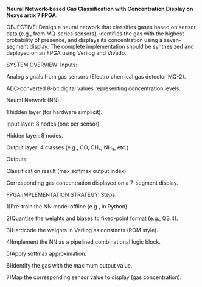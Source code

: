 **Neural Network-based Gas Classification with Concentration Display on Nexys artix 7 FPGA.**

OBJECTIVE:
            Design a neural network that classifies gases based on sensor data (e.g., from MQ-series sensors), identifies the gas with the highest probability of presence, and displays its concentration using a seven-segment display. The complete implementation should be synthesized and deployed on an FPGA using Verilog and Vivado.

SYSTEM OVERVIEW:
Inputs:

Analog signals from gas sensors (Electro chemical gas detector MQ-2).

ADC-converted 8-bit digital values representing concentration levels.

Neural Network (NN):

1 hidden layer (for hardware simplicit).

Input layer: 8 nodes (one per sensor).

Hidden layer: 8 nodes.

Output layer: 4 classes (e.g., CO, CH₄, NH₃, etc.)

Outputs:

Classification result (max softmax output index).

Corresponding gas concentration displayed on a 7-segment display.

FPGA IMPLEMENTATION STRATEGY:
Steps:

1)Pre-train the NN model offline (e.g., in Python).

2)Quantize the weights and biases to fixed-point format (e.g., Q3.4).

3)Hardcode the weights in Verilog as constants (ROM style).

4)Implement the NN as a pipelined combinational logic block.

5)Apply softmax approximation.

6)Identify the gas with the maximum output value.

7)Map the corresponding sensor value to display (gas concentration).
